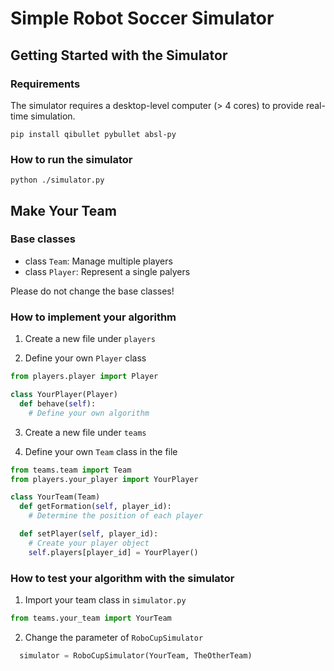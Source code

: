# Simple Robot Soccer Simulator

## Getting Started with the Simulator

### Requirements

The simulator requires a desktop-level computer (> 4 cores) to provide real-time simulation.

```
pip install qibullet pybullet absl-py
```

### How to run the simulator

```
python ./simulator.py
```

## Make Your Team

### Base classes

- class `Team`: Manage multiple players
- class `Player`: Represent a single palyers 

Please do not change the base classes!

### How to implement your algorithm

1. Create a new file under `players`

1. Define your own `Player` class
```python
from players.player import Player

class YourPlayer(Player)
  def behave(self):
    # Define your own algorithm 

```

3. Create a new file under `teams`

4. Define your own `Team` class in the file
```python
from teams.team import Team
from players.your_player import YourPlayer

class YourTeam(Team)
  def getFormation(self, player_id):
    # Determine the position of each player 

  def setPlayer(self, player_id):
    # Create your player object
    self.players[player_id] = YourPlayer()
```

### How to test your algorithm with the simulator

1. Import your team class in `simulator.py`
```python
from teams.your_team import YourTeam
```

2. Change the parameter of `RoboCupSimulator`
```python
  simulator = RoboCupSimulator(YourTeam, TheOtherTeam)
```
